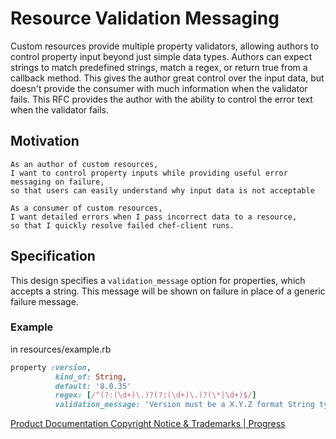 # Resource Validation Messaging

Custom resources provide multiple property validators, allowing authors to control property input beyond just simple data types. Authors can expect strings to match predefined strings, match a regex, or return true from a callback method. This gives the author great control over the input data, but doesn't provide the consumer with much information when the validator fails. This RFC provides the author with the ability to control the error text when the validator fails.

## Motivation

    As an author of custom resources,
    I want to control property inputs while providing useful error messaging on failure,
    so that users can easily understand why input data is not acceptable

    As a consumer of custom resources,
    I want detailed errors when I pass incorrect data to a resource,
    so that I quickly resolve failed chef-client runs.

## Specification

This design specifies a `validation_message` option for properties, which accepts a string. This message will be shown on failure in place of a generic failure message.

### Example

in resources/example.rb

```ruby
property :version,
          kind_of: String,
          default: '8.0.35'
          regex: [/^(?:(\d+)\.)?(?:(\d+)\.)?(\*|\d+)$/]
          validation_message: 'Version must be a X.Y.Z format String type'
```
[Product Documentation Copyright Notice & Trademarks | Progress](https://www.progress.com/legal/documentation-copyright)
